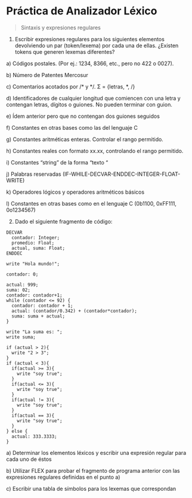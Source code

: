 # Práctica de Analizador Léxico

> Sintaxis y expresiones regulares

1. Escribir expresiones regulares para los siguientes elementos devolviendo un par (token/lexema) por cada una de ellas. ¿Existen tokens que generen lexemas diferentes?

a) Códigos postales. (Por ej.: 1234, 8366, etc., pero no 422 o 0027).

b) Número de Patentes Mercosur

c) Comentarios acotados por /* y */. Σ = {letras, *, /}

d) Identificadores de cualquier longitud que comiencen con una letra y contengan letras, dígitos o guiones. No pueden terminar con guion.

e) Ídem anterior pero que no contengan dos guiones seguidos

f) Constantes en otras bases como las del lenguaje C

g) Constantes aritméticas enteras. Controlar el rango permitido.

h) Constantes reales con formato xx.xx, controlando el rango permitido.

i) Constantes “string” de la forma “texto “

j) Palabras reservadas (IF-WHILE-DECVAR-ENDDEC-INTEGER-FLOAT-WRITE)

k) Operadores lógicos y operadores aritméticos básicos

l) Constantes en otras bases como en el lenguaje C (0b1100, 0xFF111, 0o1234567)

2. Dado el siguiente fragmento de código:

```
DECVAR
  contador: Integer;
  promedio: Float;
  actual, suma: Float;
ENDDEC

write "Hola mundo!";

contador: 0;

actual: 999;
suma: 02;
contador: contador+1;
while (contador <= 92) {
  contador: contador + 1;
  actual: (contador/0.342) + (contador*contador);
  suma: suma + actual;
}

write "La suma es: ";
write suma;

if (actual > 2){
  write "2 > 3";
}
if (actual < 3){
  if(actual >= 3){
    write "soy true";
  }
  if(actual <= 3){
    write "soy true";
  }
  if(actual != 3){
    write "soy true";
  }
  if(actual == 3){
    write "soy true";
  }
} else {
  actual: 333.3333;
}
```

a) Determinar los elementos léxicos y escribir una expresión regular para cada uno de éstos

b) Utilizar FLEX para probar el fragmento de programa anterior con las expresiones regulares definidas en el punto a)

c) Escribir una tabla de símbolos para los lexemas que correspondan